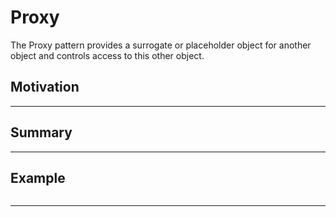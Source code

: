 # Proxy

>

The Proxy pattern provides a surrogate or placeholder object for another object and controls access to this other object.

## Motivation

---

## Summary

---

## Example

```js

```

---

